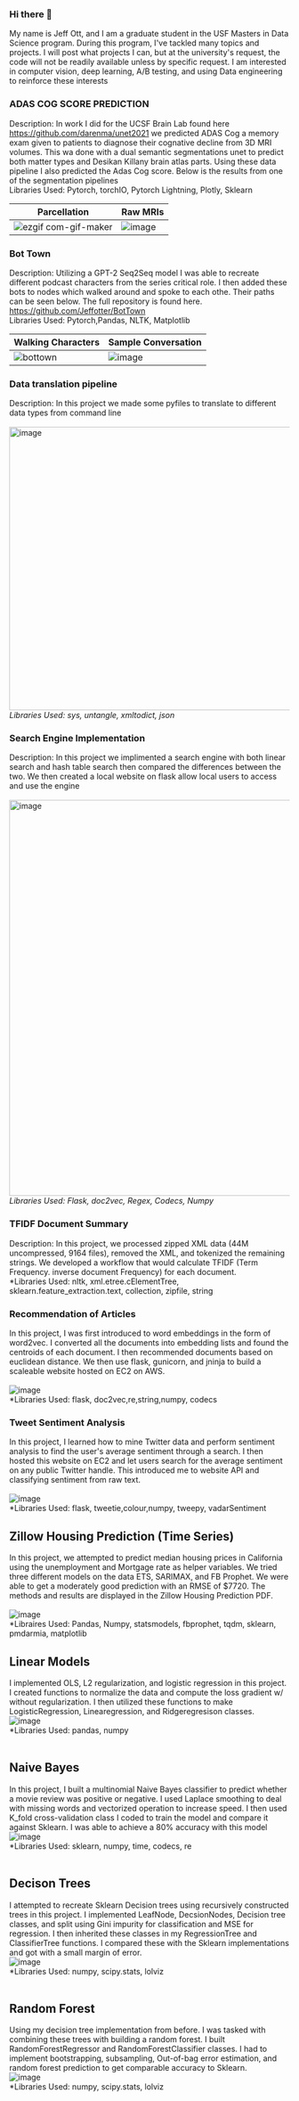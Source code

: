 ### Hi there 👋

My name is Jeff Ott, and I am a graduate student in the USF Masters in Data Science program. During this program, I've tackled many topics and projects. I will post what projects I can, but at the university's request, the code will not be readily available unless by specific request. I am interested in computer vision, deep learning, A/B testing, and using Data engineering to reinforce these interests




### ADAS COG SCORE PREDICTION  <br>
Description: In work I did for the UCSF Brain Lab found here https://github.com/darenma/unet2021 we predicted ADAS Cog a memory exam given to patients to diagnose their cognative decline from 3D MRI volumes. This wa done with a dual semantic segmentations unet to predict both matter types and Desikan Killany brain atlas parts. Using these data pipeline I also predicted the Adas Cog score. Below is the results from one of the segmentation pipelines <br>
Libraries Used: Pytorch, torchIO, Pytorch Lightning, Plotly, Sklearn <br>

| Parcellation | Raw MRIs
| ------------- | ------------- |
![ezgif com-gif-maker](https://user-images.githubusercontent.com/60712345/178179031-78fb6273-284e-4cc3-8ada-b003c02bdfe0.gif) | ![image](https://user-images.githubusercontent.com/60712345/178181131-31c59e98-18f3-4f42-9ac6-425507efd86b.png)



### Bot Town <br>
Description: Utilizing a GPT-2 Seq2Seq model I was able to recreate different podcast characters from the series critical role. I then added these bots to nodes which walked around and spoke to each othe. Their paths can be seen below. The full repository is found here. https://github.com/Jeffotter/BotTown <br>
Libraries Used: Pytorch,Pandas, NLTK, Matplotlib <br>


| Walking Characters | Sample Conversation 
| ------------- | ------------- |
![bottown](https://user-images.githubusercontent.com/60712345/178180541-74824dd1-03f7-4703-8be2-bed4aab27bdb.gif) | ![image](https://user-images.githubusercontent.com/60712345/178180660-5a0b65e4-8862-49b8-877d-261a7ca744e9.png)





### Data translation pipeline  <br>
Description: In this project we made some pyfiles to translate to different data types from command line <br><br>
<img width="509" alt="image" src="https://user-images.githubusercontent.com/60712345/161851380-3bef0ea3-8560-46c0-b48f-fc1c0e26d7c7.png"> <br>
*Libraries Used: sys, untangle, xmltodict, json*

### Search Engine Implementation <br>
Description: In this project we implimented a search engine with both linear search and hash table search then compared the differences between the two. We then created a local website on flask allow local users to access and use the engine <br><br>
<img width="711" alt="image" src="https://user-images.githubusercontent.com/60712345/161855175-0be40807-edf6-4241-8148-9d1938792bb5.png"><br>
*Libraries Used: Flask, doc2vec, Regex, Codecs, Numpy*

### TFIDF Document Summary <br>
Description: In this project, we processed zipped XML data (44M uncompressed, 9164 files), removed the XML, and tokenized the remaining strings. We developed a workflow that would calculate TFIDF (Term Frequency. inverse document Frequency) for each document. <br>
*Libraries Used: nltk, xml.etree.cElementTree, sklearn.feature_extraction.text, collection, zipfile, string

### Recommendation of Articles <br>
In this project, I was first introduced to word embeddings in the form of word2vec. I converted all the documents into embedding lists and found the centroids of each document. I then recommended documents based on euclidean distance. We then use flask, gunicorn, and jninja to build a scaleable website hosted on EC2 on AWS.<br><br>
![image](https://user-images.githubusercontent.com/60712345/163700421-ac099934-f0f7-4739-b00e-57118db89d7f.png)<br>
*Libraries Used: flask, doc2vec,re,string,numpy, codecs <br>

### Tweet Sentiment Analysis <br>
In this project, I learned how to mine Twitter data and perform sentiment analysis to find the user's average sentiment through a search. I then hosted this website on EC2 and let users search for the average sentiment on any public Twitter handle. This introduced me to website API and classifying sentiment from raw text. <br><br>
![image](https://user-images.githubusercontent.com/60712345/163700854-d423e284-d7e2-42c7-8ce4-e2bb6859aff0.png)<br>
*Libraries Used: flask, tweetie,colour,numpy, tweepy, vadarSentiment <br>


## Zillow Housing Prediction (Time Series) <br>
In this project, we attempted to predict median housing prices in California using the unemployment and Mortgage rate as helper variables. We tried three different models on the data ETS, SARIMAX, and FB Prophet. We were able to get a moderately good prediction with an RMSE of $7720. The methods and results are displayed in the Zillow Housing Prediction PDF. <br><br>
![image](https://user-images.githubusercontent.com/60712345/163701462-0f53bbfc-664f-4f2e-bc1e-146c0ba06792.png)<br>
*Libraires Used: Pandas, Numpy, statsmodels, fbprophet, tqdm, sklearn, pmdarmia, matplotlib

## Linear Models <br>
I implemented OLS, L2 regularization, and logistic regression in this project. I created functions to normalize the data and compute the loss gradient w/ without regularization. I then utilized these functions to make LogisticRegression, Linearegression, and Ridgeregresison classes.<br>
![image](https://user-images.githubusercontent.com/60712345/163701679-685d81f0-cbc2-4a39-aaf9-a4931e2dc267.png)<br>
*Libraries Used: pandas, numpy <br><br>

## Naive Bayes<br>
In this project, I built a multinomial Naive Bayes classifier to predict whether a movie review was positive or negative. I used Laplace smoothing to deal with missing words and vectorized operation to increase speed. I then used K_fold cross-validation class I coded to train the model and compare it against Sklearn. I was able to achieve a 80% accuracy with this model <br>
![image](https://user-images.githubusercontent.com/60712345/163702511-6f5f6740-3063-40fa-9de2-6169b8765109.png)<br>
*Libraries Used: sklearn, numpy, time, codecs, re <br><br>

## Decison Trees<br>
I attempted to recreate Sklearn Decision trees using recursively constructed trees in this project. I implemented LeafNode, DecsionNodes, Decision tree classes, and split using Gini impurity for classification and MSE for regression. I then inherited these classes in my RegressionTree and ClassifierTree functions. I compared these with the Sklearn implementations and got with a small margin of error. <br>
![image](https://user-images.githubusercontent.com/60712345/163702913-a9f92d76-3627-4832-bc5e-f7494939fb56.png)<br>
*Libraries Used: numpy, scipy.stats, lolviz <br><br>

## Random Forest<br>
Using my decision tree implementation from before. I was tasked with combining these trees with building a random forest. I built  RandomForestRegressor and RandomForestClassifier classes. I had to implement bootstrapping, subsampling, Out-of-bag error estimation, and random forest prediction to get comparable accuracy to Sklearn.<br>
![image](https://user-images.githubusercontent.com/60712345/163703319-bb065869-65d4-4513-86ad-1f919d78ac83.png)<br>
*Libraries Used: numpy, scipy.stats, lolviz <br><br>


<!-- ## OO hash table implimentation <br> 
In this 
Libraries Used:

## Clustering <br>
Libraries Used:

## Feature Importance <br>
Libraries Used:

## Multi Class Logistic Regression Implementation <br>
Libraries Used:

## Feature Engineering <br>
Libraries Used:

## ML Metric Understanding <br>
Libraries Used:

## A/B Testing hypothetical UI optimization problem inspired by Netflix <br>
Libraries Used:

## Gradient Boosted Neural Networks -->
